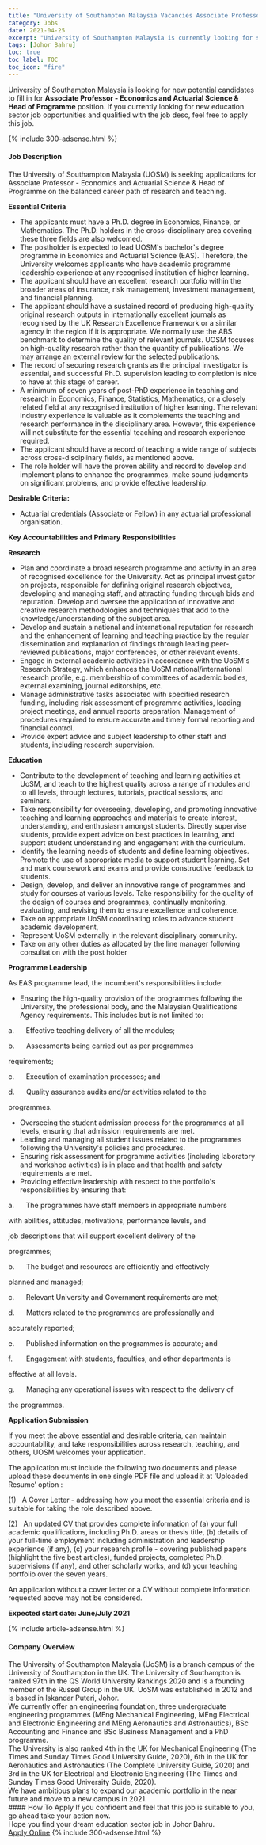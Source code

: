 ```yaml
---
title: "University of Southampton Malaysia Vacancies Associate Professor - Economics and Actuarial Science & Head of Programme" 
category: Jobs 
date: 2021-04-25 
excerpt: "University of Southampton Malaysia is currently looking for suitable person to fill in the Associate Professor - Economics and Actuarial Science & Head of Programme which positioned at Johor Bahru" 
tags: [Johor Bahru] 
toc: true 
toc_label: TOC 
toc_icon: "fire" 
--- 
```


<p>University of Southampton Malaysia is looking for new potential candidates to fill in for <b>Associate Professor - Economics and Actuarial Science & Head of Programme</b> position. If you currently looking for new education sector job opportunities and qualified with the job desc, feel free to apply this job.
</p>{% include 300-adsense.html %} 
<div><div><h4>Job Description</h4></div><div><div><span><div><p>The University of Southampton Malaysia (UOSM) is seeking applications for Associate Professor - Economics and Actuarial Science &amp; Head of Programme on the balanced career path of research and teaching.</p><p><strong>Essential Criteria</strong></p><ul><li>The applicants must have a Ph.D. degree in Economics, Finance, or Mathematics. The Ph.D. holders in the cross-disciplinary area covering these three fields are also welcomed.</li><li>The postholder is expected to lead UOSM's bachelor's degree programme in Economics and Actuarial Science (EAS). Therefore, the University welcomes applicants who have academic programme leadership experience at any recognised institution of higher learning.</li><li>The applicant should have an excellent research portfolio within the broader areas of insurance, risk management, investment management, and financial planning.</li><li>The applicant should have a sustained record of producing high-quality original research outputs in internationally excellent journals as recognised by the UK Research Excellence Framework or a similar agency in the region if it is appropriate. We normally use the ABS benchmark to determine the quality of relevant journals. UOSM focuses on high-quality research rather than the quantity of publications. We may arrange an external review for the selected publications.&#160;</li><li>The record of securing research grants as the principal investigator is essential, and successful Ph.D. supervision leading to completion is nice to have at this stage of career.</li><li>A minimum of seven years of post-PhD experience in teaching and research in Economics, Finance, Statistics, Mathematics, or a closely related field at any recognised institution of higher learning. The relevant industry experience is valuable as it complements the teaching and research performance in the disciplinary area. However, this experience will not substitute for the essential teaching and research experience required.</li><li>The applicant should have a record of teaching a wide range of subjects across cross-disciplinary fields, as mentioned above.&#160;</li><li>The role holder will have the proven ability and record to develop and implement plans to enhance the programmes, make sound judgments on significant problems, and provide effective leadership.</li></ul><p><strong>Desirable Criteria:</strong></p><ul><li>Actuarial credentials (Associate or Fellow) in any actuarial professional organisation.</li></ul><p><strong>Key Accountabilities and Primary Responsibilities</strong></p><p><strong>Research</strong></p><ul><li>Plan and coordinate a broad research programme and activity in an area of recognised excellence for the University.&#160;Act as principal investigator on projects, responsible for defining original research objectives, developing and managing staff, and attracting funding through bids and reputation. Develop and oversee the application of innovative and creative research methodologies and techniques that add to the knowledge/understanding of the subject area.</li><li>Develop and sustain a national and international reputation for research and the enhancement of learning and teaching practice by the regular dissemination and explanation of findings through leading peer-reviewed publications, major conferences, or other relevant events.&#160;</li><li>Engage in external academic activities in accordance with the UoSM's Research Strategy, which enhances the UoSM national/international research profile, e.g. membership of committees of academic bodies, external examining, journal editorships, etc.</li><li>Manage administrative tasks associated with specified research funding, including risk assessment of programme activities, leading project meetings, and annual reports preparation.&#160;Management of procedures required to ensure accurate and timely formal reporting and financial control.</li><li>Provide expert advice and subject leadership to other staff and students, including research supervision.</li></ul><p><strong>Education</strong></p><ul><li>Contribute to the development of teaching and learning activities at UoSM, and teach to the highest quality across a range of modules and to all levels, through lectures, tutorials, practical sessions, and seminars.&#160;</li><li>Take responsibility for overseeing, developing, and promoting innovative teaching and learning approaches and materials to create interest, understanding, and enthusiasm amongst students. Directly supervise students, provide expert advice on best practices in learning, and support student understanding and engagement with the curriculum.&#160;</li><li>Identify the learning needs of students and define learning objectives. Promote the use of appropriate media to support student learning.&#160;Set and mark coursework and exams and provide constructive feedback to students.&#160;</li><li>Design, develop, and deliver an innovative range of programmes and study for courses at various levels.&#160;Take responsibility for the quality of the design of courses and programmes, continually monitoring, evaluating, and revising them to ensure excellence and coherence.</li><li>Take on appropriate UoSM coordinating roles to advance student academic development,</li><li>Represent UoSM externally in the relevant disciplinary community.</li><li>Take on any other duties as allocated by the line manager following consultation with the post holder</li></ul><p><strong>Programme Leadership</strong></p><p>As EAS programme lead, the incumbent's responsibilities include:</p><ul><li>Ensuring the high-quality provision of the programmes following the University, the professional body, and the Malaysian Qualifications Agency requirements. This includes but is not limited to:</li></ul><p>a.&#160;&#160;&#160;&#160;&#160;&#160;Effective teaching delivery of all the modules;</p><p>b.&#160;&#160;&#160;&#160;&#160;&#160;Assessments being carried out as per programmes</p><p>requirements;</p><p>c.&#160;&#160;&#160;&#160;&#160;&#160;Execution of examination processes; and</p><p>d.&#160;&#160;&#160;&#160;&#160;&#160;Quality assurance audits and/or activities related to the</p><p>programmes.</p><ul><li>Overseeing the student admission process for the programmes at all levels, ensuring that admission requirements are met.</li><li>Leading and managing all student issues related to the programmes following the University's policies and procedures.</li><li>Ensuring risk assessment for programme activities (including laboratory and workshop activities) is in place and that health and safety requirements are met.</li><li>Providing effective leadership with respect to the portfolio's responsibilities by ensuring that:</li></ul><p>a.&#160;&#160;&#160;&#160;&#160;&#160;The programmes have staff members in appropriate numbers</p><p>with abilities, attitudes, motivations, performance levels, and</p><p>job descriptions that will support excellent delivery of the</p><p>programmes;</p><p>b.&#160;&#160;&#160;&#160;&#160;&#160;The budget and resources are efficiently and effectively</p><p>planned and managed;</p><p>c.&#160;&#160;&#160;&#160;&#160;&#160;Relevant University and Government requirements are met;</p><p>d.&#160;&#160;&#160;&#160;&#160;&#160;Matters related to the programmes are professionally and</p><p>accurately reported;</p><p>e.&#160;&#160;&#160;&#160;&#160;&#160;Published information on the programmes is accurate; and</p><p>f.&#160;&#160;&#160;&#160;&#160;&#160;&#160;Engagement with students, faculties, and other departments is</p><p>effective at all levels.</p><p>g.&#160;&#160;&#160;&#160;&#160;&#160;Managing any operational issues with respect to the delivery of</p><p>the programmes.</p><p><strong>Application Submission</strong></p><p>If you meet the above essential and desirable criteria, can maintain accountability, and take responsibilities across research, teaching, and others, UOSM welcomes your application.</p><p>The application must include the following two documents and please upload these documents in one single PDF file and upload it at &#8216;Uploaded Resume&#8217; option :</p><p>(1)&#160;&#160;&#160;A Cover Letter - addressing how you meet the essential criteria and is suitable for taking the role described above.</p><p>(2)&#160;&#160;&#160;An updated CV that provides complete information of (a) your full academic qualifications, including Ph.D. areas or thesis title, (b) details of your full-time employment including administration and leadership experience (if any), (c) your research profile - covering published papers (highlight the five best articles), funded projects, completed Ph.D. supervisions (if any), and other scholarly works, and (d) your teaching portfolio over the seven years.</p><p>An application without a cover letter or a CV without complete information requested above may not be considered.</p><p><strong>Expected start date:&#160;June/July 2021&#160;</strong></p></div></span></div></div></div> 
{% include article-adsense.html %} 
<div><div><h4>Company Overview</h4></div><div><div><span><div><div>
<div>
<div>
<div>The University of Southampton Malaysia (UoSM) is a branch campus of the University of Southampton in the UK. The University of Southampton is ranked 97th in the QS World University Rankings 2020 and is a founding member of the Russel Group in the UK. UoSM was established in 2012 and is based in Iskandar Puteri, Johor.</div>
<div>We currently offer an engineering foundation, three undergraduate engineering programmes (MEng Mechanical Engineering, MEng Electrical and Electronic Engineering and MEng Aeronautics and Astronautics),&#160;BSc Accounting and Finance and BSc Business Management and a PhD programme.</div>
<div>The University is also ranked 4th in the UK for Mechanical Engineering (The Times and Sunday Times Good University Guide, 2020), 6th in the UK for Aeronautics and Astronautics (The Complete University Guide, 2020) and 3rd in the UK for Electrical and Electronic Engineering (The Times and Sunday Times Good University Guide, 2020).</div>
<div>We have ambitious plans to expand our academic portfolio in the near future and move to a new campus in 2021.</div>
</div>
</div>
</div></div></span></div></div></div> 
#### How To Apply 
If you confident and feel that this job is suitable to you, go ahead take your action now. <br/> 
Hope you find your dream education sector job in Johor Bahru. <br/> 
<a href="https://www.jobstreet.com.my/en/job/associate-professor-economics-and-actuarial-science-head-of-programme-4546332?jobId=jobstreet-my-job-4546332" class="btn btn--info" target="_blank" rel="nofollow noopenner">Apply Online</a> 
{% include 300-adsense.html %} 